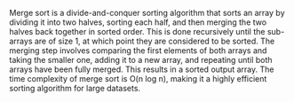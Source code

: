Merge sort is a divide-and-conquer sorting algorithm that sorts an array by dividing it into two halves, sorting each half, and then merging the two halves back together in sorted order. This is done recursively until the sub-arrays are of size 1, at which point they are considered to be sorted. The merging step involves comparing the first elements of both arrays and taking the smaller one, adding it to a new array, and repeating until both arrays have been fully merged. This results in a sorted output array. The time complexity of merge sort is O(n log n), making it a highly efficient sorting algorithm for large datasets.
